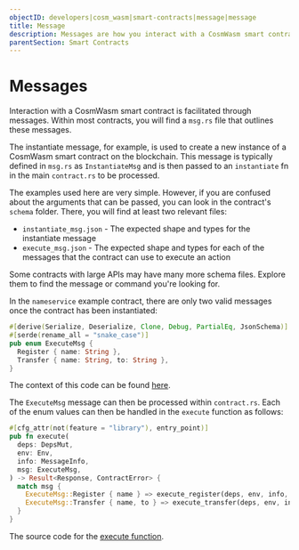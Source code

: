 ```yaml
---
objectID: developers|cosm_wasm|smart-contracts|message|message
title: Message
description: Messages are how you interact with a CosmWasm smart contract
parentSection: Smart Contracts
---
```


# Messages

Interaction with a CosmWasm smart contract is facilitated through messages. Within most contracts, you will find a `msg.rs` file that outlines these messages.

The instantiate message, for example, is used to create a new instance of a CosmWasm smart contract on the blockchain. This message is typically defined in `msg.rs` as `InstantiateMsg` and is then passed to an `instantiate` fn in the main `contract.rs` to be processed.

The examples used here are very simple. However, if you are confused about the arguments that can be passed, you can look in the contract's `schema` folder. There, you will find at least two relevant files:

- `instantiate_msg.json` - The expected shape and types for the instantiate message
- `execute_msg.json` - The expected shape and types for each of the messages that the contract can use to execute an action

Some contracts with large APIs may have many more schema files. Explore them to find the message or command you're looking for.

In the `nameservice` example contract, there are only two valid messages once the contract has been instantiated:

```rust
#[derive(Serialize, Deserialize, Clone, Debug, PartialEq, JsonSchema)]
#[serde(rename_all = "snake_case")]
pub enum ExecuteMsg {
  Register { name: String },
  Transfer { name: String, to: String },
}
```

The context of this code can be found [here](https://github.com/InterWasm/cw-contracts/blob/main/contracts/nameservice/src/msg.rs#L13).

The `ExecuteMsg` message can then be processed within `contract.rs`. Each of the enum values can then be handled in the `execute` function as follows:

```rust
#[cfg_attr(not(feature = "library"), entry_point)]
pub fn execute(
  deps: DepsMut,
  env: Env,
  info: MessageInfo,
  msg: ExecuteMsg,
) -> Result<Response, ContractError> {
  match msg {
    ExecuteMsg::Register { name } => execute_register(deps, env, info, name),
    ExecuteMsg::Transfer { name, to } => execute_transfer(deps, env, info, name, to),
  }
}
```

The source code for the [execute function](https://github.com/InterWasm/cw-contracts/blob/main/contracts/nameservice/src/contract.rs#L31).
